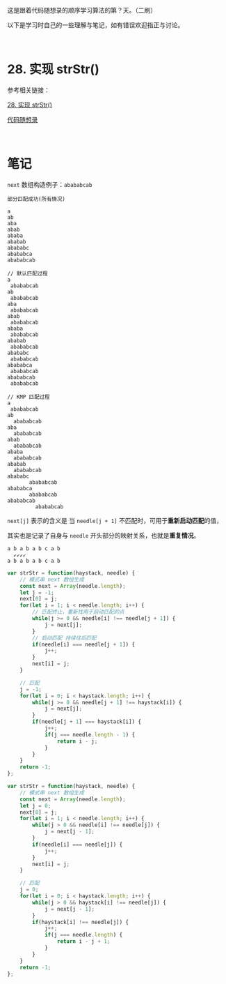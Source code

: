 这是跟着代码随想录的顺序学习算法的第？天。（二刷）

以下是学习时自己的一些理解与笔记，如有错误欢迎指正与讨论。

<br/>

# 28. 实现 strStr()

参考相关链接：

[28. 实现 strStr()](https://leetcode-cn.com/problems/implement-strstr/)

[代码随想录](https://www.programmercarl.com/0028.%E5%AE%9E%E7%8E%B0strStr.html)

<br/>

# 笔记

`next` 数组构造例子：`abababcab`

```
部分匹配成功(所有情况)

a
ab
aba
abab
ababa
ababab
abababc
abababca
abababcab
```



```
// 默认匹配过程
a
 abababcab
ab
 abababcab
aba
 abababcab
abab
 abababcab
ababa
 abababcab
ababab
 abababcab
abababc
 abababcab
abababca
 abababcab
abababcab
 abababcab
```



```
// KMP 匹配过程
a
 abababcab
ab
  abababcab
aba
  abababcab
abab
  abababcab
ababa
  abababcab
ababab
  abababcab
abababc
       abababcab
abababca
       abababcab
abababcab
         abababcab
```



`next[j]` 表示的含义是 当 `needle[j + 1]` 不匹配时，可用于**重新启动匹配**的值，

其实也是记录了自身与 `needle` 开头部分的映射关系，也就是**重复情况**。

```
a b a b a b c a b
  ↙↙↙↙
a b a b a b c a b
```



```javascript
var strStr = function(haystack, needle) {
    // 模式串 next 数组生成
    const next = Array(needle.length);
    let j = -1;
    next[0] = j;
    for(let i = 1; i < needle.length; i++) {
        // 匹配终止，重新找用于启动匹配的点
        while(j >= 0 && needle[i] !== needle[j + 1]) {
            j = next[j];
        }
        // 启动匹配 持续往后匹配
        if(needle[i] === needle[j + 1]) {
            j++;
        }
        next[i] = j;
    }

    // 匹配
    j = -1;
    for(let i = 0; i < haystack.length; i++) {
        while(j >= 0 && needle[j + 1] !== haystack[i]) {
            j = next[j];
        }
        if(needle[j + 1] === haystack[i]) {
            j++;
            if(j === needle.length - 1) {
                return i - j;
            }
        }
    }
    return -1;
};
```



```js
var strStr = function(haystack, needle) {
    // 模式串 next 数组生成
    const next = Array(needle.length);
    let j = 0;
    next[0] = j; 
    for(let i = 1; i < needle.length; i++) {
        while(j > 0 && needle[i] !== needle[j]) {
            j = next[j - 1];
        }
        if(needle[i] === needle[j]) {
            j++;
        }
        next[i] = j;
    }

    // 匹配
    j = 0;
    for(let i = 0; i < haystack.length; i++) {
        while(j > 0 && haystack[i] !== needle[j]) {
            j = next[j - 1];
        }
        if(haystack[i] !== needle[j]) {
            j++;
            if(j === needle.length) {
                return i - j + 1;
            }
        }
    }
    return -1;
};
```

